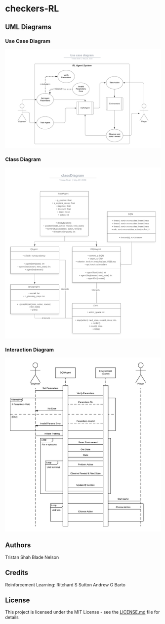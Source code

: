 # checkers-RL

## UML Diagrams

### Use Case Diagram
![](images/useDiagram.png)

### Class Diagram
![](images/classDiagram.png)

### Interaction Diagram
![](images/interactionDiagram.png)

## Authors
Tristan Shah
Blade Nelson

## Credits
Reinforcement Learning: 
	Ritchard S Sutton
	Andrew G Barto
## License

This project is licensed under the MIT License - see the [LICENSE.md](LICENSE.md) file for details
